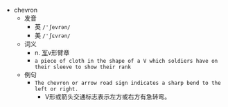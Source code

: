 - chevron
  - 发音
    - 英 `/'ʃevrən/`
    - 美 `/'ʃɛvrən/`
  - 词义
    - n. [军](军人佩戴以示军衔和军兵种的)v形臂章
    - `a piece of cloth in the shape of a V which soldiers have on their sleeve to show their rank`
  - 例句
    - `The chevron or arrow road sign indicates a sharp bend to the left or right.`
      - V形或箭头交通标志表示左方或右方有急转弯。


